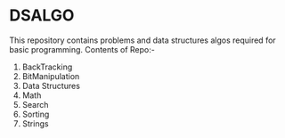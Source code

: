 # DSALGO
This repository contains problems and data structures algos required for basic programming.
Contents of Repo:-
1) BackTracking
2) BitManipulation
3) Data Structures
4) Math
5) Search
6) Sorting
7) Strings
